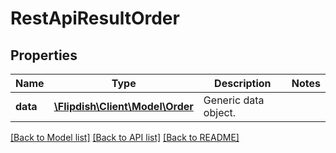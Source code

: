 # RestApiResultOrder

## Properties
Name | Type | Description | Notes
------------ | ------------- | ------------- | -------------
**data** | [**\Flipdish\Client\Model\Order**](Order.md) | Generic data object. | 

[[Back to Model list]](../README.md#documentation-for-models) [[Back to API list]](../README.md#documentation-for-api-endpoints) [[Back to README]](../README.md)



